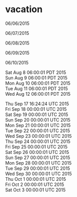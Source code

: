 # vacation
06/06/2015

06/07/2015

06/08/2015

06/09/2015

06/10/2015

Sat Aug  8 06:00:01 PDT 2015  
Sun Aug  9 06:00:01 PDT 2015  
Mon Aug 10 06:00:01 PDT 2015  
Tue Aug 11 06:00:01 PDT 2015  
Wed Aug 12 06:00:01 PDT 2015  
  
Thu Sep 17 16:24:24 UTC 2015  
Fri Sep 18 00:00:01 UTC 2015  
Sat Sep 19 00:00:01 UTC 2015  
Sun Sep 20 00:00:01 UTC 2015  
Mon Sep 21 00:00:01 UTC 2015  
Tue Sep 22 00:00:01 UTC 2015  
Wed Sep 23 00:00:01 UTC 2015  
Thu Sep 24 00:00:01 UTC 2015  
Fri Sep 25 00:00:01 UTC 2015  
Sat Sep 26 00:00:01 UTC 2015  
Sun Sep 27 00:00:01 UTC 2015  
Mon Sep 28 00:00:01 UTC 2015  
Tue Sep 29 00:00:01 UTC 2015  
Wed Sep 30 00:00:01 UTC 2015  
Thu Oct  1 00:00:01 UTC 2015  
Fri Oct  2 00:00:01 UTC 2015  
Sat Oct  3 00:00:01 UTC 2015  
